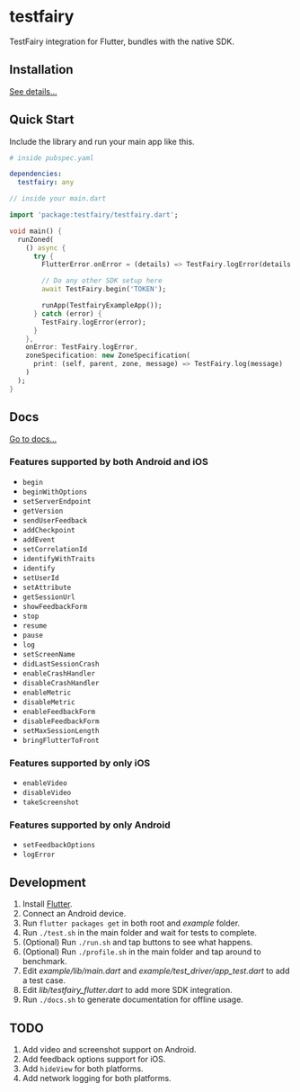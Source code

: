 # testfairy
TestFairy integration for Flutter, bundles with the native SDK. 

## Installation
[See details...](https://pub.dartlang.org/packages/testfairy#-installing-tab-)

## Quick Start
Include the library and run your main app like this.

```yaml
# inside pubspec.yaml

dependencies:
  testfairy: any
```

```dart
// inside your main.dart

import 'package:testfairy/testfairy.dart';

void main() {
  runZoned(
    () async {
      try {
        FlutterError.onError = (details) => TestFairy.logError(details.exception);

        // Do any other SDK setup here
        await TestFairy.begin('TOKEN');

        runApp(TestfairyExampleApp());
      } catch (error) {
        TestFairy.logError(error);
      }
    },
    onError: TestFairy.logError,
    zoneSpecification: new ZoneSpecification(
      print: (self, parent, zone, message) => TestFairy.log(message)
    )
  );
}
```

## Docs
[Go to docs...](https://pub.dartlang.org/documentation/testfairy/latest/)

### Features supported by both Android and iOS

* `begin`
* `beginWithOptions`
* `setServerEndpoint`
* `getVersion`
* `sendUserFeedback`
* `addCheckpoint`
* `addEvent`
* `setCorrelationId`
* `identifyWithTraits`
* `identify`
* `setUserId`
* `setAttribute`
* `getSessionUrl`
* `showFeedbackForm`
* `stop`
* `resume`
* `pause`
* `log`
* `setScreenName`
* `didLastSessionCrash`
* `enableCrashHandler`
* `disableCrashHandler`
* `enableMetric`
* `disableMetric`
* `enableFeedbackForm`
* `disableFeedbackForm`
* `setMaxSessionLength`
* `bringFlutterToFront`

### Features supported by only iOS

* `enableVideo`
* `disableVideo`
* `takeScreenshot`

### Features supported by only Android

* `setFeedbackOptions`
* `logError`
 
## Development
1. Install [Flutter](https://flutter.io/docs).
2. Connect an Android device.
3. Run `flutter packages get` in both root and *example* folder.
4. Run `./test.sh` in the main folder and wait for tests to complete.
5. (Optional) Run `./run.sh` and tap buttons to see what happens.
6. (Optional) Run `./profile.sh` in the main folder and tap around to benchmark.
7. Edit *example/lib/main.dart* and *example/test_driver/app_test.dart* to add a test case.
8. Edit *lib/testfairy_flutter.dart* to add more SDK integration.
9. Run `./docs.sh` to generate documentation for offline usage.

## TODO
1. Add video and screenshot support on Android.
2. Add feedback options support for iOS.
3. Add `hideView` for both platforms. 
4. Add network logging for both platforms.
